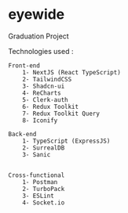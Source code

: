 # eyewide
Graduation Project

Technologies used :

    Front-end 
        1- NextJS (React TypeScript)
        2- TailwindCSS
        3- Shadcn-ui
        4- ReCharts
        5- Clerk-auth
        6- Redux Toolkit
        7- Redux Toolkit Query
        8- Iconify
        
    Back-end
        1- TypeScript (ExpressJS)
        2- SurrealDB
        3- Sanic

    
    Cross-functional
        1- Postman
        2- TurboPack
        3- ESLint
        4- Socket.io
